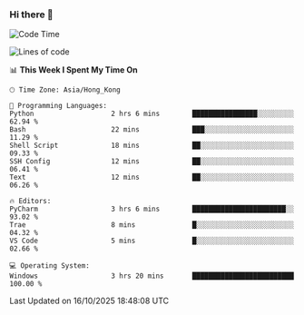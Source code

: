 ### Hi there 👋

<!--
**RoiexLee/RoiexLee** is a ✨ _special_ ✨ repository because its `README.md` (this file) appears on your GitHub profile.

Here are some ideas to get you started:

- 🔭 I’m currently working on ...
- 🌱 I’m currently learning ...
- 👯 I’m looking to collaborate on ...
- 🤔 I’m looking for help with ...
- 💬 Ask me about ...
- 📫 How to reach me: ...
- 😄 Pronouns: ...
- ⚡ Fun fact: ...
-->

<!--START_SECTION:waka-->
![Code Time](http://img.shields.io/badge/Code%20Time-1%2C232%20hrs%2058%20mins-blue)

![Lines of code](https://img.shields.io/badge/From%20Hello%20World%20I%27ve%20Written-41.6%20thousand%20lines%20of%20code-blue)

📊 **This Week I Spent My Time On** 

```text
🕑︎ Time Zone: Asia/Hong_Kong

💬 Programming Languages: 
Python                   2 hrs 6 mins        ████████████████░░░░░░░░░   62.94 % 
Bash                     22 mins             ███░░░░░░░░░░░░░░░░░░░░░░   11.29 % 
Shell Script             18 mins             ██░░░░░░░░░░░░░░░░░░░░░░░   09.33 % 
SSH Config               12 mins             ██░░░░░░░░░░░░░░░░░░░░░░░   06.41 % 
Text                     12 mins             ██░░░░░░░░░░░░░░░░░░░░░░░   06.26 % 

🔥 Editors: 
PyCharm                  3 hrs 6 mins        ███████████████████████░░   93.02 % 
Trae                     8 mins              █░░░░░░░░░░░░░░░░░░░░░░░░   04.32 % 
VS Code                  5 mins              █░░░░░░░░░░░░░░░░░░░░░░░░   02.66 % 

💻 Operating System: 
Windows                  3 hrs 20 mins       █████████████████████████   100.00 % 
```


 Last Updated on 16/10/2025 18:48:08 UTC
<!--END_SECTION:waka-->
